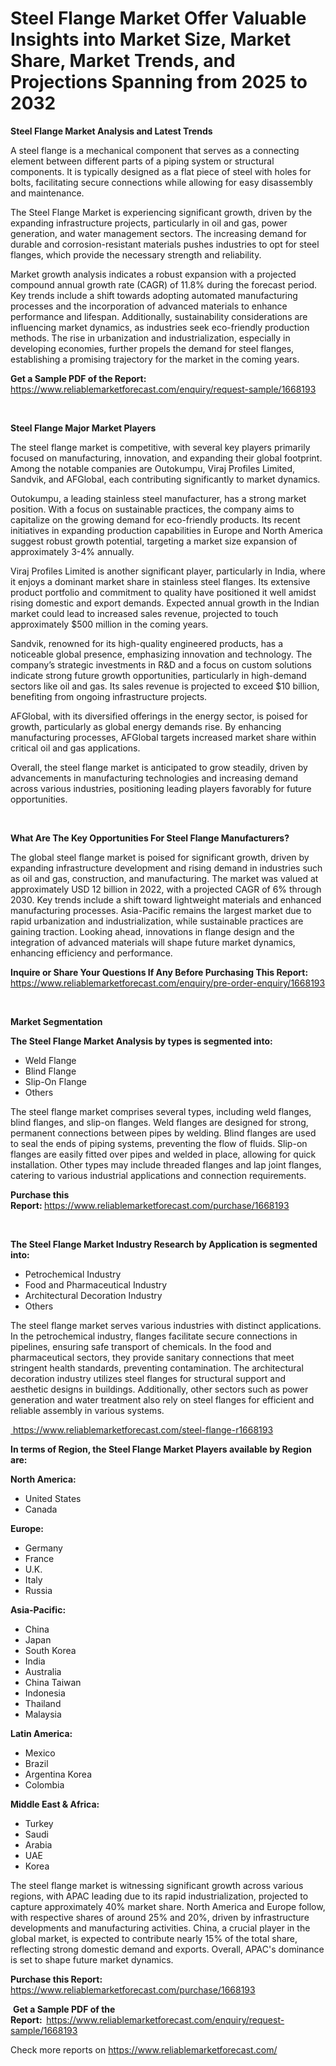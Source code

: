 <p><h1>Steel Flange Market Offer Valuable Insights into Market Size, Market Share, Market Trends, and Projections Spanning from 2025 to 2032</h1></p><p><strong>Steel Flange Market Analysis and Latest Trends</strong></p>
<p><p>A steel flange is a mechanical component that serves as a connecting element between different parts of a piping system or structural components. It is typically designed as a flat piece of steel with holes for bolts, facilitating secure connections while allowing for easy disassembly and maintenance.</p><p>The Steel Flange Market is experiencing significant growth, driven by the expanding infrastructure projects, particularly in oil and gas, power generation, and water management sectors. The increasing demand for durable and corrosion-resistant materials pushes industries to opt for steel flanges, which provide the necessary strength and reliability.</p><p>Market growth analysis indicates a robust expansion with a projected compound annual growth rate (CAGR) of 11.8% during the forecast period. Key trends include a shift towards adopting automated manufacturing processes and the incorporation of advanced materials to enhance performance and lifespan. Additionally, sustainability considerations are influencing market dynamics, as industries seek eco-friendly production methods. The rise in urbanization and industrialization, especially in developing economies, further propels the demand for steel flanges, establishing a promising trajectory for the market in the coming years.</p></p>
<p><strong>Get a Sample PDF of the Report:&nbsp;</strong> <a href="https://www.reliablemarketforecast.com/enquiry/request-sample/1668193?utm_campaign=2235&utm_medium=2&utm_source=Github&utm_content=ia&utm_term=06032025&utm_id=steel-flange">https://www.reliablemarketforecast.com/enquiry/request-sample/1668193</a></p>
<p>&nbsp;</p>
<p><strong>Steel Flange Major Market Players</strong></p>
<p><p>The steel flange market is competitive, with several key players primarily focused on manufacturing, innovation, and expanding their global footprint. Among the notable companies are Outokumpu, Viraj Profiles Limited, Sandvik, and AFGlobal, each contributing significantly to market dynamics.</p><p>Outokumpu, a leading stainless steel manufacturer, has a strong market position. With a focus on sustainable practices, the company aims to capitalize on the growing demand for eco-friendly products. Its recent initiatives in expanding production capabilities in Europe and North America suggest robust growth potential, targeting a market size expansion of approximately 3-4% annually.</p><p>Viraj Profiles Limited is another significant player, particularly in India, where it enjoys a dominant market share in stainless steel flanges. Its extensive product portfolio and commitment to quality have positioned it well amidst rising domestic and export demands. Expected annual growth in the Indian market could lead to increased sales revenue, projected to touch approximately $500 million in the coming years.</p><p>Sandvik, renowned for its high-quality engineered products, has a noticeable global presence, emphasizing innovation and technology. The company’s strategic investments in R&D and a focus on custom solutions indicate strong future growth opportunities, particularly in high-demand sectors like oil and gas. Its sales revenue is projected to exceed $10 billion, benefiting from ongoing infrastructure projects.</p><p>AFGlobal, with its diversified offerings in the energy sector, is poised for growth, particularly as global energy demands rise. By enhancing manufacturing processes, AFGlobal targets increased market share within critical oil and gas applications.</p><p>Overall, the steel flange market is anticipated to grow steadily, driven by advancements in manufacturing technologies and increasing demand across various industries, positioning leading players favorably for future opportunities.</p></p>
<p>&nbsp;</p>
<p><strong>What Are The Key Opportunities For Steel Flange Manufacturers?</strong></p>
<p><p>The global steel flange market is poised for significant growth, driven by expanding infrastructure development and rising demand in industries such as oil and gas, construction, and manufacturing. The market was valued at approximately USD 12 billion in 2022, with a projected CAGR of 6% through 2030. Key trends include a shift toward lightweight materials and enhanced manufacturing processes. Asia-Pacific remains the largest market due to rapid urbanization and industrialization, while sustainable practices are gaining traction. Looking ahead, innovations in flange design and the integration of advanced materials will shape future market dynamics, enhancing efficiency and performance.</p></p>
<p><strong>Inquire or Share Your Questions If Any Before Purchasing This Report:</strong> <a href="https://www.reliablemarketforecast.com/enquiry/pre-order-enquiry/1668193?utm_campaign=2235&utm_medium=2&utm_source=Github&utm_content=ia&utm_term=06032025&utm_id=steel-flange">https://www.reliablemarketforecast.com/enquiry/pre-order-enquiry/1668193</a></p>
<p>&nbsp;</p>
<p><strong>Market Segmentation</strong></p>
<p><strong>The Steel Flange Market Analysis by types is segmented into:</strong></p>
<p><ul><li>Weld Flange</li><li>Blind Flange</li><li>Slip-On Flange</li><li>Others</li></ul></p>
<p><p>The steel flange market comprises several types, including weld flanges, blind flanges, and slip-on flanges. Weld flanges are designed for strong, permanent connections between pipes by welding. Blind flanges are used to seal the ends of piping systems, preventing the flow of fluids. Slip-on flanges are easily fitted over pipes and welded in place, allowing for quick installation. Other types may include threaded flanges and lap joint flanges, catering to various industrial applications and connection requirements.</p></p>
<p><strong>Purchase this Report:&nbsp;</strong><a href="https://www.reliablemarketforecast.com/purchase/1668193?utm_campaign=2235&utm_medium=2&utm_source=Github&utm_content=ia&utm_term=06032025&utm_id=steel-flange">https://www.reliablemarketforecast.com/purchase/1668193</a></p>
<p>&nbsp;</p>
<p><strong>The Steel Flange Market Industry Research by Application is segmented into:</strong></p>
<p><ul><li>Petrochemical Industry</li><li>Food and Pharmaceutical Industry</li><li>Architectural Decoration Industry</li><li>Others</li></ul></p>
<p><p>The steel flange market serves various industries with distinct applications. In the petrochemical industry, flanges facilitate secure connections in pipelines, ensuring safe transport of chemicals. In the food and pharmaceutical sectors, they provide sanitary connections that meet stringent health standards, preventing contamination. The architectural decoration industry utilizes steel flanges for structural support and aesthetic designs in buildings. Additionally, other sectors such as power generation and water treatment also rely on steel flanges for efficient and reliable assembly in various systems.</p></p>
<p><a href="https://www.reliablemarketforecast.com/steel-flange-r1668193?utm_campaign=2235&utm_medium=2&utm_source=Github&utm_content=ia&utm_term=06032025&utm_id=steel-flange">&nbsp;https://www.reliablemarketforecast.com/steel-flange-r1668193</a></p>
<p><strong>In terms of Region, the Steel Flange Market Players available by Region are:</strong></p>
<p>
    <p> <strong> North America: </strong>
        <ul>
            <li>United States</li>
            <li>Canada</li>
        </ul>
        </p> 
    <p> <strong> Europe: </strong>
        <ul>
            <li>Germany</li>
            <li>France</li>
            <li>U.K.</li>
            <li>Italy</li>
            <li>Russia</li>
        </ul>
        </p> 
    <p> <strong> Asia-Pacific: </strong>
        <ul>
            <li>China</li>
            <li>Japan</li>
            <li>South Korea</li>
            <li>India</li>
            <li>Australia</li>
            <li>China Taiwan</li>
            <li>Indonesia</li>
            <li>Thailand</li>
            <li>Malaysia</li>
        </ul>
        </p> 
    <p> <strong> Latin America: </strong>
        <ul>
            <li>Mexico</li>
            <li>Brazil</li>
            <li>Argentina Korea</li>
            <li>Colombia</li>
        </ul>
        </p> 
    <p> <strong> Middle East & Africa: </strong>
        <ul>
            <li>Turkey</li>
            <li>Saudi</li>
            <li>Arabia</li>
            <li>UAE</li>
            <li>Korea</li>
        </ul>
    </p>
    </p>
<p><p>The steel flange market is witnessing significant growth across various regions, with APAC leading due to its rapid industrialization, projected to capture approximately 40% market share. North America and Europe follow, with respective shares of around 25% and 20%, driven by infrastructure developments and manufacturing activities. China, a crucial player in the global market, is expected to contribute nearly 15% of the total share, reflecting strong domestic demand and exports. Overall, APAC's dominance is set to shape future market dynamics.</p></p>
<p><strong>Purchase this Report: </strong><a href="https://www.reliablemarketforecast.com/purchase/1668193?utm_campaign=2235&utm_medium=2&utm_source=Github&utm_content=ia&utm_term=06032025&utm_id=steel-flange">https://www.reliablemarketforecast.com/purchase/1668193</a></p>
<p>&nbsp;<strong>Get a Sample PDF of the Report:&nbsp;&nbsp;</strong><a href="https://www.reliablemarketforecast.com/enquiry/request-sample/1668193?utm_campaign=2235&utm_medium=2&utm_source=Github&utm_content=ia&utm_term=06032025&utm_id=steel-flange">https://www.reliablemarketforecast.com/enquiry/request-sample/1668193</a></p>
<p><strong></strong></p>
<p>Check more reports on <a href="https://www.reliablemarketforecast.com/?utm_campaign=2235&utm_medium=2&utm_source=Github&utm_content=ia&utm_term=06032025&utm_id=steel-flange">https://www.reliablemarketforecast.com/</a></p>